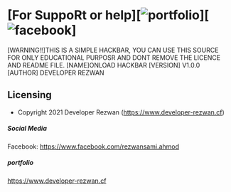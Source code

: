 # [For SuppoRt or help][![portfolio](https://www.developer-rezwan.cf)][![facebook](https://www.facebook.com/rezwansami.ahmod)]

[WARNING!!]THIS IS A SIMPLE HACKBAR, YOU CAN USE THIS SOURCE FOR ONLY EDUCATIONAL PURPOSR AND DONT REMOVE THE LICENCE AND README FILE.
[NAME]ONLOAD HACKBAR
[VERSION]  V1.0.0
[AUTHOR] DEVELOPER  REZWAN




## Licensing

- Copyright 2021 Developer Rezwan (https://www.developer-rezwan.cf)




##### Social Media

Facebook: <https://www.facebook.com/rezwansami.ahmod>


##### portfolio

<https://www.developer-rezwan.cf>


